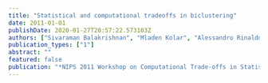 ```yaml
---
title: "Statistical and computational tradeoffs in biclustering"
date: 2011-01-01
publishDate: 2020-01-27T20:57:22.573103Z
authors: ["Sivaraman Balakrishnan", "Mladen Kolar", "Alessandro Rinaldo", "Aarti Singh", "Larry Wasserman"]
publication_types: ["1"]
abstract: ""
featured: false
publication: "*NIPS 2011 Workshop on Computational Trade-offs in Statistical Learning*"
---
```


